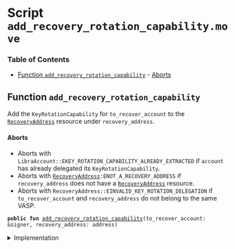 
<a name="SCRIPT"></a>

# Script `add_recovery_rotation_capability.move`

### Table of Contents

-  [Function `add_recovery_rotation_capability`](#SCRIPT_add_recovery_rotation_capability)
        -  [Aborts](#SCRIPT_@Aborts)



<a name="SCRIPT_add_recovery_rotation_capability"></a>

## Function `add_recovery_rotation_capability`

Add the
<code>KeyRotationCapability</code> for
<code>to_recover_account</code> to the
<code><a href="../../modules/doc/RecoveryAddress.md#0x1_RecoveryAddress">RecoveryAddress</a></code> resource under
<code>recovery_address</code>.


<a name="SCRIPT_@Aborts"></a>

#### Aborts

* Aborts with
<code>LibraAccount::EKEY_ROTATION_CAPABILITY_ALREADY_EXTRACTED</code> if
<code>account</code> has already delegated its
<code>KeyRotationCapability</code>.
* Aborts with
<code><a href="../../modules/doc/RecoveryAddress.md#0x1_RecoveryAddress">RecoveryAddress</a>:ENOT_A_RECOVERY_ADDRESS</code> if
<code>recovery_address</code> does not have a
<code><a href="../../modules/doc/RecoveryAddress.md#0x1_RecoveryAddress">RecoveryAddress</a></code> resource.
* Aborts with
<code>RecoveryAddress::EINVALID_KEY_ROTATION_DELEGATION</code> if
<code>to_recover_account</code> and
<code>recovery_address</code> do not belong to the same VASP.


<pre><code><b>public</b> <b>fun</b> <a href="#SCRIPT_add_recovery_rotation_capability">add_recovery_rotation_capability</a>(to_recover_account: &signer, recovery_address: address)
</code></pre>



<details>
<summary>Implementation</summary>


<pre><code><b>fun</b> <a href="#SCRIPT_add_recovery_rotation_capability">add_recovery_rotation_capability</a>(to_recover_account: &signer, recovery_address: address) {
    <a href="../../modules/doc/RecoveryAddress.md#0x1_RecoveryAddress_add_rotation_capability">RecoveryAddress::add_rotation_capability</a>(
        <a href="../../modules/doc/LibraAccount.md#0x1_LibraAccount_extract_key_rotation_capability">LibraAccount::extract_key_rotation_capability</a>(to_recover_account), recovery_address
    )
}
</code></pre>



</details>
